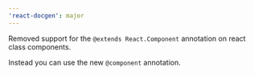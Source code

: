 ```yaml
---
'react-docgen': major
---
```


Removed support for the `@extends React.Component` annotation on react class
components.

Instead you can use the new `@component` annotation.
